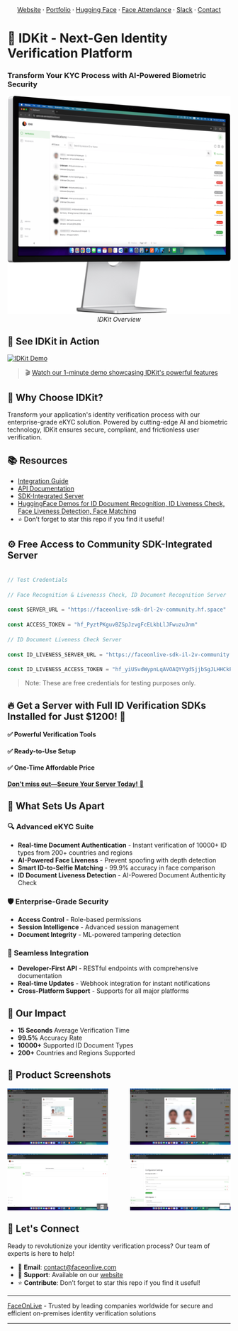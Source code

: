 <div align="center">
   <a href="https://www.faceonlive.com/">Website</a>
    ·
   <a href="https://portfolio.faceonlive.com">Portfolio</a>  
    ·
    <a href="https://www.huggingface.co/FaceOnLive">Hugging Face</a>
    ·
    <a href="https://github.com/FaceOnLive/Mask-Face-Attendance-App-Flutter">Face Attendance</a>  
    ·
    <a href="https://join.slack.com/t/faceonlive/shared_invite/zt-2drx19c5t-vQsR4TUGPD8oL7i7BXdKZA">Slack</a>
    ·
    <a href="mailto:contact@faceonlive.com">Contact</a>
</div>

# 🔐 IDKit - Next-Gen Identity Verification Platform
### Transform Your KYC Process with AI-Powered Biometric Security

<p align="center">
  <img src="/doc/screenshot_1.png" width="600" alt="IDKit Overview">
  <br>
  <em>IDKit Overview</em>
</p>

## 🎥 See IDKit in Action
[![IDKit Demo](https://github.com/user-attachments/assets/56f94f2c-fd1f-46f0-becc-346e505d8154)](https://www.youtube.com/watch?v=4po8rVoGVFo)

> 🎬 [Watch our 1-minute demo showcasing IDKit's powerful features](https://www.youtube.com/watch?v=4po8rVoGVFo)

## 🌟 Why Choose IDKit?

Transform your application's identity verification process with our enterprise-grade eKYC solution. Powered by cutting-edge AI and biometric technology, IDKit ensures secure, compliant, and frictionless user verification.

## 📚 Resources
- [Integration Guide](https://docs.faceonlive.com/idkit-self-host-kyc-platform)
- [API Documentation](https://docs.faceonlive.com/sdk-integrated-server)
- [SDK-Integrated Server](https://faceonlive.com/projects/id-verification-sdk-suite)
- [HuggingFace Demos for ID Document Recognition, ID Liveness Check, Face Liveness Detection, Face Matching](https://www.huggingface.co/FaceOnLive)
- ⭐️ Don’t forget to star this repo if you find it useful!

## ⚙️ Free Access to Community SDK-Integrated Server

```javascript

// Test Credentials

// Face Recognition & Livenesss Check, ID Document Recognition Server

const SERVER_URL = "https://faceonlive-sdk-drl-2v-community.hf.space"

const ACCESS_TOKEN = "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"

// ID Document Liveness Check Server

const ID_LIVENESS_SERVER_URL = "https://faceonlive-sdk-il-2v-community.hf.space"

const ID_LIVENESS_ACCESS_TOKEN = "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"

```
> Note: These are free credentials for testing purposes only.

## 🔥 **Get a Server with Full ID Verification SDKs Installed for Just $1200!** 🚀  
#### ✅ Powerful Verification Tools
#### ✅ Ready-to-Use Setup
#### ✅ One-Time Affordable Price

[**Don't miss out—Secure Your Server Today!** 🔐](https://faceonlive.com/projects/id-verification-sdk-suite)

## 🚀 What Sets Us Apart

### 🔍 Advanced eKYC Suite
- **Real-time Document Authentication** - Instant verification of 10000+ ID types from 200+ countries and regions
- **AI-Powered Face Liveness** - Prevent spoofing with depth detection
- **Smart ID-to-Selfie Matching** - 99.9% accuracy in face comparison
- **ID Document Liveness Detection** - AI-Powered Document Authenticity Check

### 🛡️ Enterprise-Grade Security
- **Access Control** - Role-based permissions
- **Session Intelligence** - Advanced session management
- **Document Integrity** - ML-powered tampering detection

### 🔌 Seamless Integration
- **Developer-First API** - RESTful endpoints with comprehensive documentation
- **Real-time Updates** - Webhook integration for instant notifications
- **Cross-Platform Support** - Supports for all major platforms

## 💫 Our Impact
- **15 Seconds** Average Verification Time
- **99.5%** Accuracy Rate
- **10000+** Supported ID Document Types
- **200+** Countries and Regions Supported

## 📸 Product Screenshots

<div align="center">
  <div style="display: flex; justify-content: space-between; margin-bottom: 20px;">
    <img src="/doc/screenshot_2.png" alt="Verification Result" width="45%"/>
    <img src="/doc/screenshot_3.png" alt="Face Comparison" width="45%"/>
  </div>
  
  <div style="display: flex; justify-content: space-between;">
    <img src="/doc/screenshot_4.png" alt="Moderators" width="45%"/>
    <img src="/doc/screenshot_6.png" alt="Dashboard" width="45%"/>
  </div>
</div>

## 🤝 Let's Connect

Ready to revolutionize your identity verification process? Our team of experts is here to help!

- 📧 **Email**: contact@faceonlive.com
- 💬 **Support**: Available on our [website](https://faceonlive.com)
- ⭐️ **Contribute**: Don’t forget to star this repo if you find it useful!

---

[FaceOnLive](https://faceonlive.com) - Trusted by leading companies worldwide for secure and efficient on-premises identity verification solutions

---
